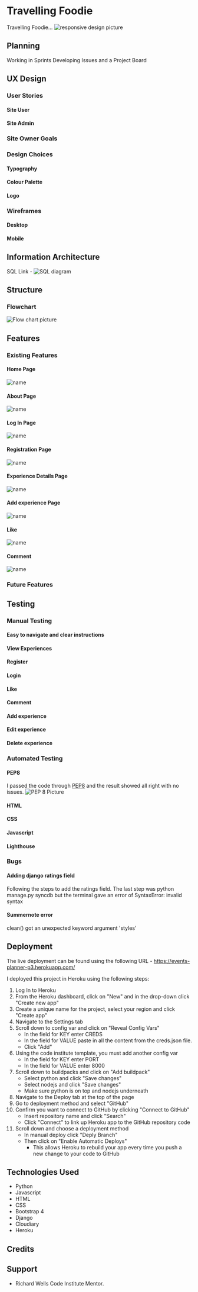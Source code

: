 # Travelling Foodie
Travelling Foodie...
![responsive design picture](static/images/)

## Planning
Working in Sprints
Developing Issues and a Project Board

## UX Design

### User Stories
#### Site User
#### Site Admin

### Site Owner Goals

### Design Choices
#### Typography
#### Colour Palette
#### Logo

### Wireframes
#### Desktop
#### Mobile

## Information Architecture
SQL Link - 
![SQL diagram](static/images/)

## Structure
### Flowchart 
![Flow chart picture](static/images/)

## Features
### Existing Features
#### Home Page
![name](static/images/)

#### About Page
![name](static/images/)

#### Log In Page
![name](static/images/)

#### Registration Page
![name](static/images/)

#### Experience Details Page
![name](static/images/)

#### Add experience Page
![name](static/images/)

#### Like
![name](static/images/)

#### Comment
![name](static/images/)

### Future Features

## Testing

### Manual Testing
#### Easy to navigate and clear instructions
#### View Experiences
#### Register
#### Login
#### Like
#### Comment
#### Add experience
#### Edit experience
#### Delete experience

### Automated Testing

#### PEP8
I passed the code through [PEP8](http://pep8online.com/) and the result showed all right with no issues.
![PEP 8 Picture](static/images/)

#### HTML

#### CSS

#### Javascript

#### Lighthouse

### Bugs
#### Adding django ratings field 
Following the steps to add the ratings field. The last step was python manage.py syncdb but the terminal gave an error of SyntaxError: invalid syntax
#### Summernote error
clean() got an unexpected keyword argument 'styles'

## Deployment
The live deployment can be found using the following URL - https://events-planner-p3.herokuapp.com/

I deployed this project in Heroku using the following steps:
1. Log In to Heroku
2. From the Heroku dashboard, click on "New" and in the drop-down click "Create new app"
3. Create a unique name for the project, select your region and click "Create app"
4. Navigate to the Settings tab
5. Scroll down to config var and click on "Reveal Config Vars"
   - In the field for KEY enter CREDS 
   - In the field for VALUE paste in all the content from the creds.json file. 
   - Click "Add"
6. Using the code institute template, you must add another config var
   - In the field for KEY enter PORT
   - In the field for VALUE enter 8000
7. Scroll down to buildpacks and click on "Add buildpack"
   - Select python and click "Save changes"
   - Select nodejs and click "Save changes"
   - Make sure python is on top and nodejs underneath
8. Navigate to the Deploy tab at the top of the page
9. Go to deployment method and select "GitHub"
10. Confirm you want to connect to GitHub by clicking "Connect to GitHub"
    - Insert repository name and click "Search"
    - Click "Connect" to link up Heroku app to the GitHub repository code
11. Scroll down and choose a deployment method 
    - In manual deploy click "Deply Branch"
    - Then click on "Enable Automatic Deploys" 
      - This allows Heroku to rebuild your app every time you push a new change to your code to GitHub

## Technologies Used
* Python
* Javascript
* HTML
* CSS
* Bootstrap 4
* Django
* Cloudiary
* Heroku

## Credits

## Support
* Richard Wells Code Institute Mentor.